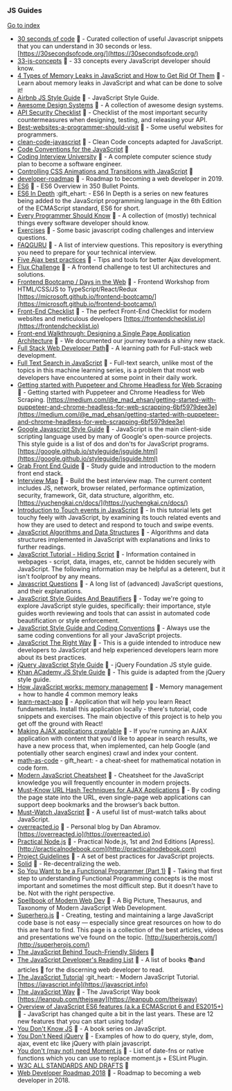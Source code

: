 ### JS Guides
[Go to index](https://github.com/cdleon/awesome-front-end#index)
* [30 seconds of code](https://github.com/Chalarangelo/30-seconds-of-code) :gift_heart: - Curated collection of useful Javascript snippets that you can understand in 30 seconds or less. [https://30secondsofcode.org/](https://30secondsofcode.org/)
* [33-js-concepts](https://github.com/leonardomso/33-js-concepts) :gift_heart: - 33 concepts every JavaScript developer should know.
* [4 Types of Memory Leaks in JavaScript and How to Get Rid Of Them](https://auth0.com/blog/four-types-of-leaks-in-your-javascript-code-and-how-to-get-rid-of-them/) :gift_heart: - Learn about memory leaks in JavaScript and what can be done to solve it!
* [Airbnb JS Style Guide](https://github.com/airbnb/javascript) :gift_heart: - JavaScript Style Guide.
* [Awesome Design Systems](https://github.com/alexpate/awesome-design-systems) :gift_heart: - A collection of awesome design systems.
* [API Security Checklist](https://github.com/shieldfy/API-Security-Checklist) :gift_heart: - Checklist of the most important security countermeasures when designing, testing, and releasing your API.
* [Best-websites-a-programmer-should-visit](https://github.com/sdmg15/Best-websites-a-programmer-should-visit) :gift_heart: - Some useful websites for programmers.
* [clean-code-javascript](https://github.com/ryanmcdermott/clean-code-javascript) :gift_heart: - Clean Code concepts adapted for JavaScript.
* [Code Conventions for the JavaScript](http://crockford.com/javascript/) :gift_heart:
* [Coding Interview University](https://github.com/jwasham/coding-interview-university) :gift_heart: - A complete computer science study plan to become a software engineer.
* [Controlling CSS Animations and Transitions with JavaScript](https://css-tricks.com/controlling-css-animations-transitions-javascript/) :gift_heart:
* [developer-roadmap](https://github.com/kamranahmedse/developer-roadmap) :gift_heart: - Roadmap to becoming a web developer in 2019.
* [ES6](https://github.com/bevacqua/es6) :gift_heart: - ES6 Overview in 350 Bullet Points.
* [ES6 In Depth](https://hacks.mozilla.org/category/es6-in-depth/) :gift_ehart: - ES6 In Depth is a series on new features being added to the JavaScript programming language in the 6th Edition of the ECMAScript standard, ES6 for short.
* [Every Programmer Should Know](https://github.com/mr-mig/every-programmer-should-know) :gift_heart: - A collection of (mostly) technical things every software developer should know.
* [Exercises](https://github.com/kolodny/exercises) :gift_heart: - Some basic javascript coding challenges and interview questions.
* [FAQGURU](https://github.com/FAQGURU/FAQGURU) :gift_heart: - A list of interview questions. This repository is everything you need to prepare for your technical interview.
* [Five Ajax best practices](https://www.ibm.com/developerworks/library/wa-aj-5best/) :gift_heart: - Tips and tools for better Ajax development.
* [Flux Challenge](https://github.com/staltz/flux-challenge) :gift_heart: - A frontend challenge to test UI architectures and solutions.
* [Frontend Bootcamp / Days in the Web](https://github.com/Microsoft/frontend-bootcamp) :gift_heart: - Frontend Workshop from HTML/CSS/JS to TypeScript/React/Redux [https://microsoft.github.io/frontend-bootcamp/](https://microsoft.github.io/frontend-bootcamp/)
* [Front-End Checklist](https://github.com/thedaviddias/Front-End-Checklist) :gift_heart: - The perfect Front-End Checklist for modern websites and meticulous developers [https://frontendchecklist.io](https://frontendchecklist.io)
* [Front-end Walkthrough: Designing a Single Page Application Architecture](https://blog.poki.com/front-end-walkthrough-building-a-single-page-application-from-scratch-d47c35fdc830) :gift_heart: - We documented our journey towards a shiny new stack.
* [Full Stack Web Developer Path](https://github.com/shovanch/fullstack-web-developer-path):gift_heart: - A learning path for Full-stack web development.
* [Full Text Search in JavaScript](http://burakkanber.com/blog/machine-learning-full-text-search-in-javascript-relevance-scoring/) :gift_heart: - Full-text search, unlike most of the topics in this machine learning series, is a problem that most web developers have encountered at some point in their daily work.
* [Getting started with Puppeteer and Chrome Headless for Web Scraping](https://github.com/emadehsan/thal) :gift_heart: - Getting started with Puppeteer and Chrome Headless for Web Scraping. [https://medium.com/@e_mad_ehsan/getting-started-with-puppeteer-and-chrome-headless-for-web-scrapping-6bf5979dee3e](https://medium.com/@e_mad_ehsan/getting-started-with-puppeteer-and-chrome-headless-for-web-scrapping-6bf5979dee3e)
* [Google Javascript Style Guide](https://google.github.io/styleguide/javascriptguide.xml) :gift_heart: - JavaScript is the main client-side scripting language used by many of Google's open-source projects. This style guide is a list of dos and don'ts for JavaScript programs. [https://google.github.io/styleguide/jsguide.html](https://google.github.io/styleguide/jsguide.html)
* [Grab Front End Guide](https://github.com/grab/front-end-guide) :gift_heart: - Study guide and introduction to the modern front end stack.
* [Interview Map](https://github.com/InterviewMap/CS-Interview-Knowledge-Map) :gift_heart: - Build the best interview map. The current content includes JS, network, browser related, performance optimization, security, framework, Git, data structure, algorithm, etc. [https://yuchengkai.cn/docs/](https://yuchengkai.cn/docs/)
* [Introduction to Touch events in JavaScript](http://www.javascriptkit.com/javatutors/touchevents.shtml) :gift_heart: - In this tutorial lets get touchy feely with JavaScript, by examining its touch related events and how they are used to detect and respond to touch and swipe events.
* [JavaScript Algorithms and Data Structures](https://github.com/trekhleb/javascript-algorithms) :gift_heart: - Algorithms and data structures implemented in JavaScript with explanations and links to further readings.
* [JavaScript Tutorial - Hiding Script](https://trans4mind.com/personal_development/JavaScript2/hidingScript.htm) :gift_heart: - Information contained in webpages - script, data, images, etc, cannot be hidden securely with JavaScript. The following information may be helpful as a deterent, but it isn't foolproof by any means.
* [Javascript Questions](https://github.com/lydiahallie/javascript-questions) :gift_heart: -  A long list of (advanced) JavaScript questions, and their explanations.
* [JavaScript Style Guides And Beautifiers](https://addyosmani.com/blog/javascript-style-guides-and-beautifiers/) :gift_heart: - Today we're going to explore JavaScript style guides, specifically: their importance, style guides worth reviewing and tools that can assist in automated code beautification or style enforcement.
* [JavaScript Style Guide and Coding Conventions](https://www.w3schools.com/js/js_conventions.asp) :gift_heart: - Always use the same coding conventions for all your JavaScript projects.
* [JavaScript The Right Way](http://jstherightway.org/) :gift_heart: - This is a guide intended to introduce new developers to JavaScript and help experienced developers learn more about its best practices.
* [jQuery JavaScript Style Guide](http://contribute.jquery.org/style-guide/js/s) :gift_heart: - jQuery Foundation JS style guide.
* [Khan ACademy JS Style Guide](https://github.com/Khan/style-guides/blob/master/style/javascript.md) :gift_heart: - This guide is adapted from the jQuery style guide.
* [How JavaScript works: memory management](https://blog.sessionstack.com/how-javascript-works-memory-management-how-to-handle-4-common-memory-leaks-3f28b94cfbec) :gift_heart: - Memory management + how to handle 4 common memory leaks
* [learn-react-app](https://github.com/tyroprogrammer/learn-react-app) :gift_heart: - Application that will help you learn React fundamentals. Install this application locally - there's tutorial, code snippets and exercises. The main objective of this project is to help you get off the ground with React!
* [Making AJAX applications crawlable](https://developers.google.com/webmasters/ajax-crawling/docs/learn-more?csw=1) :gift_heart: - If you're running an AJAX application with content that you'd like to appear in search results, we have a new process that, when implemented, can help Google (and potentially other search engines) crawl and index your content.
* [math-as-code](https://github.com/Jam3/math-as-code) - gift_heart: - a cheat-sheet for mathematical notation in code form.
* [Modern JavaScript Cheatsheet](https://github.com/mbeaudru/modern-js-cheatsheet) :gift_heart: - Cheatsheet for the JavaScript knowledge you will frequently encounter in modern projects.
* [Must-Know URL Hash Techniques for AJAX Applications](http://blog.mgm-tp.com/2011/10/must-know-url-hashtechniques-for-ajax-applications/) :gift_heart: - By coding the page state into the URL, even single-page web applications can support deep bookmarks and the browser’s back button.
* [Must-Watch JavaScript](https://github.com/AllThingsSmitty/must-watch-javascript) :gift_heart: - A useful list of must-watch talks about JavaScript.
* [overreacted.io](https://github.com/gaearon/overreacted.io) :gift_heart: - Personal blog by Dan Abramov. [https://overreacted.io](https://overreacted.io)
* [Practical Node.js](https://github.com/azat-co/practicalnode) :gift_heart: - Practical Node.js, 1st and 2nd Editions [Apress]. [http://practicalnodebook.com](http://practicalnodebook.com)
* [Project Guidelines](https://github.com/wearehive/project-guidelines) :gift_heart: - A set of best practices for JavaScript projects.
* [Solid](https://github.com/solid/solid) :gift_heart: - Re-decentralizing the web.
* [So You Want to be a Functional Programmer (Part 1)](https://medium.com/@cscalfani/so-you-want-to-be-a-functional-programmer-part-1-1f15e387e536) :gift_heart: - Taking that first step to understanding Functional Programming concepts is the most important and sometimes the most difficult step. But it doesn’t have to be. Not with the right perspective.
* [Spellbook of Modern Web Dev](https://github.com/dexteryy/spellbook-of-modern-webdev) :gift_heart: -  A Big Picture, Thesaurus, and Taxonomy of Modern JavaScript Web Development.
* [Superhero.js](https://github.com/superherojs/superherojs) :gift_heart: - Creating, testing and maintaining a large JavaScript code base is not easy — especially since great resources on how to do this are hard to find. This page is a collection of the best articles, videos and presentations we've found on the topic. [http://superherojs.com/](http://superherojs.com/)
* [The JavaScript Behind Touch-Friendly Sliders](https://css-tricks.com/the-javascript-behind-touch-friendly-sliders/) :gift_heart:
* [The JavaScript Developer's Reading List](https://github.com/twhite96/js-dev-reads) :gift_heart: - A list of books 📚and articles 📝 for the discerning web developer to read. 
* [The JavaScript Tutorial](https://github.com/iliakan/javascript-tutorial-en) :git_heart: - Modern JavaScript Tutorial. [https://javascript.info](https://javascript.info)
* [The JavaScript Way](https://github.com/bpesquet/thejsway) :gift_heart: - The JavaScript Way book [https://leanpub.com/thejsway](https://leanpub.com/thejsway)
* [Overview of JavaScript ES6 features (a.k.a ECMAScript 6 and ES2015+)](http://adrianmejia.com/blog/2016/10/19/Overview-of-JavaScript-ES6-features-a-k-a-ECMAScript-6-and-ES2015/#.WA4G-3dZebs.hackernews) :gift_heart: - JavaScript has changed quite a bit in the last years. These are 12 new features that you can start using today!
* [You Don't Know JS](https://github.com/getify/You-Dont-Know-JS) :gift_heart: - A book series on JavaScript.
* [You Don't Need jQuery](https://github.com/nefe/You-Dont-Need-jQuery) :gift_heart: - Examples of how to do query, style, dom, ajax, event etc like jQuery with plain javascript.
* [You don't (may not) need Moment.js](https://github.com/you-dont-need/You-Dont-Need-Momentjs) :gift_heart: - List of date-fns or native functions which you can use to replace moment.js + ESLint Plugin.
* [W3C ALL STANDARDS AND DRAFTS](https://www.w3.org/TR/) :gift_heart:
* [Web Developer Roadmap 2018](https://github.com/kamranahmedse/developer-roadmap) :gift_heart: - Roadmap to becoming a web developer in 2018.

